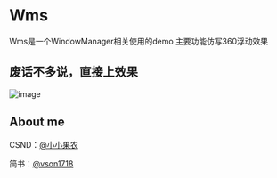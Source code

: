 # Wms
Wms是一个WindowManager相关使用的demo
主要功能仿写360浮动效果

## 废话不多说，直接上效果
![image](https://github.com/vson1718/Wms/blob/master/QQ20191025-172256-HD.gif)

## About me
CSND：[@小小果农](https://blog.csdn.net/qq_22863121) 

简书：[@vson1718](https://www.jianshu.com/u/b8d32d868a2b)